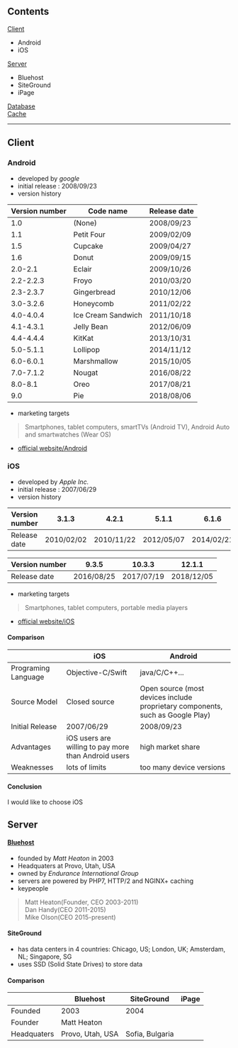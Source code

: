 ## Contents

[Client](#1)</br>
  - Android
  - iOS </br>

[Server](#2)</br>
  - Bluehost
  - SiteGround
  - iPage </br>

[Database](#3)</br>
[Cache](#4)</br>

-----------------------------------------------------
<h2 id="1"> Client </h2>

### Android
+ developed by *google*
+ initial release : 2008/09/23
+ version history


|Version number|Code name|Release date|
|--------------|---------|------------|
|1.0|(None)|2008/09/23|
|1.1|Petit Four|2009/02/09|
|1.5|Cupcake|2009/04/27|
|1.6|Donut|2009/09/15|
|2.0-2.1|Eclair|2009/10/26|
|2.2-2.2.3|Froyo|2010/03/20|
|2.3-2.3.7|Gingerbread|2010/12/06|
|3.0-3.2.6|Honeycomb|2011/02/22|
|4.0-4.0.4|Ice Cream Sandwich|2011/10/18|
|4.1-4.3.1|Jelly Bean|2012/06/09|
|4.4-4.4.4|KitKat|2013/10/31|
|5.0-5.1.1|Lollipop|2014/11/12|
|6.0-6.0.1|Marshmallow|2015/10/05|
|7.0-7.1.2|Nougat|2016/08/22|
|8.0-8.1|Oreo|2017/08/21|
|9.0|Pie|2018/08/06|

+ marketing targets
> Smartphones, tablet computers, smartTVs (Android TV), Android Auto and smartwatches (Wear OS)

+ [official website/Android](https://www.android.com)

### iOS

+ developed by *Apple Inc.*
+ initial release : 2007/06/29
+ version history


|Version number|3.1.3|4.2.1|5.1.1|6.1.6|7.1.2|
|--------------|-----|-----|-----|-----|-----|
|Release date|2010/02/02|2010/11/22|2012/05/07|2014/02/21|2014/06/30|

|Version number|9.3.5|10.3.3|12.1.1|
|--------------|-----|-----|-----|
|Release date|2016/08/25|2017/07/19|2018/12/05|


+ marketing targets
> Smartphones, tablet computers, portable media players

+ [official website/iOS](https://www.apple.com/ios/)

#### Comparison

|                   | iOS             | Android           |
|-------------------|-----------------|-------------------|
|Programing Language|Objective-C/Swift|java/C/C++...|
|Source Model|Closed source|Open source (most devices include proprietary components, such as Google Play)|
|Initial Release|2007/06/29|2008/09/23|
|Advantages         |iOS users are willing to pay more than Android users|high market share|
|Weaknesses         |lots of limits|too many device versions|

#### Conclusion

I would like to choose iOS


<h2 id="2">Server</h2>

#### [Bluehost](https://www.bluehost.com)

+ founded by *Matt Heaton* in 2003
+ Headquaters at Provo, Utah, USA
+ owned by *Endurance International Group*
+ servers are powered by PHP7, HTTP/2 and NGINX+ caching
+ keypeople
> Matt Heaton(Founder, CEO 2003-2011)</br>
> Dan Handy(CEO 2011-2015)</br>
> Mike Olson(CEO 2015-present)</br>

#### SiteGround

+ has data centers in 4 countries: Chicago, US; London, UK; Amsterdam, NL; Singapore, SG
+ uses SSD (Solid State Drives) to store data

#### Comparison

|   |Bluehost|SiteGround|iPage|
|---|--------|----------|-----|
|Founded|2003|2004|
|Founder|Matt Heaton|||
|Headquaters|Provo, Utah, USA|Sofia, Bulgaria|
